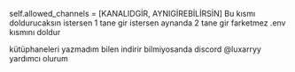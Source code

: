 self.allowed_channels = [KANALIDGİR, AYNIGİREBİLİRSİN] 
Bu kısmı doldurucaksın istersen 1 tane gir istersen aynanda 2 tane gir farketmez
.env kısmını doldur 

kütüphaneleri yazmadım bilen indirir bilmiyosanda discord @luxarryy yardımcı olurum
